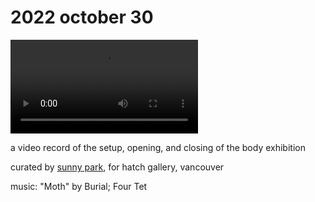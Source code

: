 # 2022 october 30

<video controls>
    <source src="../../vid/22-10-30_144.mp4" type="video/mp4">
</video>

a video record of the setup, opening, and closing of the body exhibition

curated by [sunny park](https://sunnypork.com), for hatch gallery, vancouver

music: "Moth" by Burial; Four Tet
